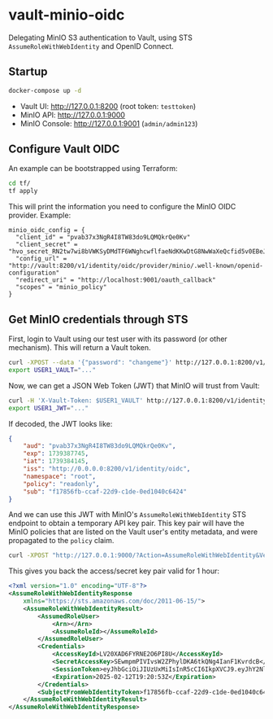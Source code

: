 # vault-minio-oidc

Delegating MinIO S3 authentication to Vault, using STS `AssumeRoleWithWebIdentity` and OpenID Connect.

## Startup

```bash
docker-compose up -d
```

- Vault UI: http://127.0.0.1:8200 (root token: `testtoken`)
- MinIO API: http://127.0.0.1:9000
- MinIO Console: http://127.0.0.1:9001 (`admin/admin123`)

## Configure Vault OIDC

An example can be bootstrapped using Terraform:

```bash
cd tf/
tf apply
```

This will print the information you need to configure the MinIO OIDC provider. Example:

```hcl
minio_oidc_config = {
  "client_id" = "pvab37x3NgR4I8TW83do9LQMQkrQe0Kv"
  "client_secret" = "hvo_secret_RN2tw7wi8bVWKSyDMdTF6WNghcwflfaeNdKKwDtG8NwWaXeQcfid5v0EBeJdYplU"
  "config_url" = "http://vault:8200/v1/identity/oidc/provider/minio/.well-known/openid-configuration"
  "redirect_uri" = "http://localhost:9001/oauth_callback"
  "scopes" = "minio_policy"
}
```

## Get MinIO credentials through STS

First, login to Vault using our test user with its password (or other mechanism). This will return a Vault token.

```bash
curl -XPOST --data '{"password": "changeme"}' http://127.0.0.1:8200/v1/auth/userpass/login/user1 | jq -r .auth.client_token
export USER1_VAULT="..."
```

Now, we can get a JSON Web Token (JWT) that MinIO will trust from Vault:

```bash
curl -H 'X-Vault-Token: $USER1_VAULT' http://127.0.0.1:8200/v1/identity/oidc/token/minio | jq -r .data.token
export USER1_JWT="..."
```

If decoded, the JWT looks like:

```json
{
    "aud": "pvab37x3NgR4I8TW83do9LQMQkrQe0Kv",
    "exp": 1739387745,
    "iat": 1739384145,
    "iss": "http://0.0.0.0:8200/v1/identity/oidc",
    "namespace": "root",
    "policy": "readonly",
    "sub": "f17856fb-ccaf-22d9-c1de-0ed1040c6424"
}
```

And we can use this JWT with MinIO's `AssumeRoleWithWebIdentity` STS endpoint to obtain a temporary API key pair.
This key pair will have the MinIO policies that are listed on the Vault user's entity metadata, and were propagated to the `policy` claim.

```bash
curl -XPOST "http://127.0.0.1:9000/?Action=AssumeRoleWithWebIdentity&Version=2011-06-15&DurationSeconds=3600&WebIdentityToken=$USER1_JWT"
```

This gives you back the access/secret key pair valid for 1 hour:

```xml
<?xml version="1.0" encoding="UTF-8"?>
<AssumeRoleWithWebIdentityResponse
	xmlns="https://sts.amazonaws.com/doc/2011-06-15/">
	<AssumeRoleWithWebIdentityResult>
		<AssumedRoleUser>
			<Arn></Arn>
			<AssumeRoleId></AssumeRoleId>
		</AssumedRoleUser>
		<Credentials>
			<AccessKeyId>LV20XAD6FYRNE2O6PI8U</AccessKeyId>
			<SecretAccessKey>SEwmpmPIVIvsW2ZPhylDKA6tkQNg4IanF1KvrdcB</SecretAccessKey>
			<SessionToken>eyJhbGciOiJIUzUxMiIsInR5cCI6IkpXVCJ9.eyJhY2Nlc3NLZXkiOiJMVjIwWEFENkZZUk5FMk82UEk4VSIsImF1ZCI6InB2YWIzN3gzTmdSNEk4VFc4M2RvOUxRTVFrclFlMEt2IiwiZXhwIjoxNzM5Mzg4MDUzLCJpYXQiOjE3MzkzODQxNDUsImlzcyI6Imh0dHA6Ly8wLjAuMC4wOjgyMDAvdjEvaWRlbnRpdHkvb2lkYyIsIm5hbWVzcGFjZSI6InJvb3QiLCJwb2xpY3kiOiJyZWFkb25seSIsInN1YiI6ImYxNzg1NmZiLWNjYWYtMjJkOS1jMWRlLTBlZDEwNDBjNjQyNCJ9.nWXSLB_GCTRAiyd_62otGWuEWIy8pDSjqaWtT_zh2Fvb_W0GgN2siGjLgjV2CzOHcTXEOpHpmdNSRgc_lbnPOw</SessionToken>
			<Expiration>2025-02-12T19:20:53Z</Expiration>
		</Credentials>
		<SubjectFromWebIdentityToken>f17856fb-ccaf-22d9-c1de-0ed1040c6424</SubjectFromWebIdentityToken>
	</AssumeRoleWithWebIdentityResult>
</AssumeRoleWithWebIdentityResponse>
```
